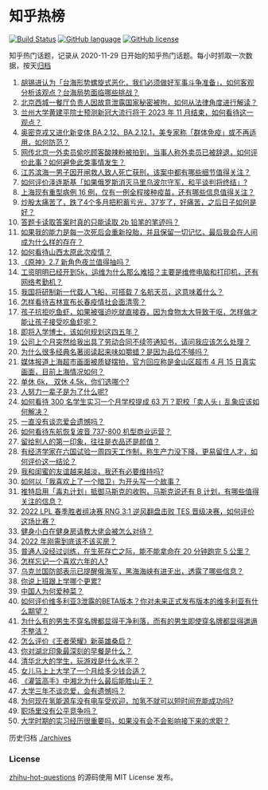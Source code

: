 # 知乎热榜
[![Build Status](https://github.com/ToWeLong/zhihu-hot-questions/workflows/CI/badge.svg)](https://github.com/ToWeLong/zhihu-hot-questions/actions)
[![GitHub language](https://img.shields.io/badge/language-golang-orange.svg)](https://golang.org/)
[![GitHub license](https://img.shields.io/github/license/ToWeLong/zhihu-hot-questions)](https://github.com/ToWeLong/zhihu-hot-questions/blob/main/LICENSE)

知乎热门话题，记录从 2020-11-29 日开始的知乎热门话题。每小时抓取一次数据，按天[归档](./archives)

<!-- BEGIN -->

1. [胡锡进认为「台海形势螺旋式恶化，我们必须做好军事斗争准备」，如何客观分析该观点？台海局势面临哪些挑战？](https://www.zhihu.com/question/528420627)
1. [北京西城一餐厅负责人因故意泄露国家秘密被拘，如何从法律角度进行解读？](https://www.zhihu.com/question/528322211)
1. [兰州大学黄建平院士预测新冠大流行将于 2023 年 11 月结束，如何看待这一观点？](https://www.zhihu.com/question/528131893)
1. [奥密克戎又进化新变体 BA.2.12、BA.2.12.1，美专家称「群体免疫」或不再适用，如何防范？](https://www.zhihu.com/question/528417270)
1. [网传北京一外卖员偷吃顾客酸辣粉被拍到，当事人称外卖员已被辞退，如何评价此事？如何避免此类事情发生？](https://www.zhihu.com/question/528166338)
1. [江苏滨海一男子因开闸救人致人死亡获刑，该案中都有哪些细节值得关注？](https://www.zhihu.com/question/528154089)
1. [如何评价泽连斯基「如果俄罗斯消灭马里乌波尔守军，和平谈判将终结」?](https://www.zhihu.com/question/528419663)
1. [上海现有重型病例 16 例，仅有一例全程接种疫苗，还有哪些信息值得关注？](https://www.zhihu.com/question/528477916)
1. [炒股太痛苦了，跌了4个多月把积蓄亏光，37岁了，好痛苦，之后日子如何是好？](https://www.zhihu.com/question/527706254)
1. [答题卡读取答案时真的只能读取 2b 铅笔的笔迹吗？](https://www.zhihu.com/question/267240292)
1. [如果我的能力是每一次死后会重新投胎，并且保留一切记忆，最后我会在人间成为什么样的存在？](https://www.zhihu.com/question/510544545)
1. [如何看待山西太原此次疫情？](https://www.zhihu.com/question/527004517)
1. [《原神》2.7 新角色夜兰值得抽吗？](https://www.zhihu.com/question/527918647)
1. [工资明明已经开到5k，运维为什么那么难招？主要是维修电脑和打印机，还有网络考勤机？](https://www.zhihu.com/question/516727752)
1. [我国将研制新一代载人飞船，可搭载 7 名航天员，这意味着什么？](https://www.zhihu.com/question/528480629)
1. [怎样看待吉林宣布长春疫情社会面清零？](https://www.zhihu.com/question/528159763)
1. [孩子抗拒吃鱼虾，如果被强迫吃就直接吞，因为食物太大导致干呕，怎样做才能让孩子接受吃鱼虾呢？](https://www.zhihu.com/question/521803345)
1. [即将入学博士，该如何规划这四五年？](https://www.zhihu.com/question/514963455)
1. [公司上个月突然给我出具了劳动合同不续签通知书，请问我应该怎么处理？](https://www.zhihu.com/question/526896496)
1. [为什么很多经典名著阅读起来味如嚼蜡？是因为品位不够吗？](https://www.zhihu.com/question/457253643)
1. [媒体报道上海超市画面被质疑摆拍，官方回应称是金山区超市 4 月 15 日真实画面，目前上海情况如何？](https://www.zhihu.com/question/528472717)
1. [单休 6k， 双休 4.5k，你们选哪个?](https://www.zhihu.com/question/528234865)
1. [人努力一辈子是为了什么呢?](https://www.zhihu.com/question/527157309)
1. [如何看待 300 名学生实习一个月学校提成 63 万？职校「卖人头」乱象应该如何解决？](https://www.zhihu.com/question/528094237)
1. [一直没有谈恋爱会遗憾吗？](https://www.zhihu.com/question/528483032)
1. [如何看待东航恢复波音 737-800 机型商业运营？](https://www.zhihu.com/question/528496163)
1. [留给别人的第一印象，往往是衣品还是颜值？](https://www.zhihu.com/question/526924160)
1. [有经济学家在六国试验一周四天工作制，称生产力没下降，更易留住人才，如何评价这一结论？](https://www.zhihu.com/question/527921165)
1. [我和闺蜜的友谊越来越淡，我还有必要维持吗?](https://www.zhihu.com/question/528412919)
1. [如何以「我喜欢上了一个暗卫」为开头写一个故事？](https://www.zhihu.com/question/432004366)
1. [推特启用「毒丸计划」抵御马斯克的收购，马斯克说还有 B 计划，有哪些值得关注的信息？](https://www.zhihu.com/question/528325080)
1. [2022 LPL 春季胜者组决赛 RNG 3:1 逆风翻盘击败 TES 晋级决赛，如何评价这场比赛？](https://www.zhihu.com/question/528472572)
1. [健身小白在健身房请教大佬会被怎么对待？](https://www.zhihu.com/question/521361844)
1. [2022 年刚需到底该不该买房？](https://www.zhihu.com/question/528164365)
1. [普通人没经过训练，在生死存亡之际，能不能拿命在 20 分钟跑完 5 公里？](https://www.zhihu.com/question/421947026)
1. [怎样忘记一个喜欢六年的人?](https://www.zhihu.com/question/528468195)
1. [乌克兰国防部表示已提醒俄海军，黑海海峡有进无出，透露了哪些信息？](https://www.zhihu.com/question/528314396)
1. [你说上班跟上学哪个更累?](https://www.zhihu.com/question/528404469)
1. [中国人为何爱种菜？](https://www.zhihu.com/question/527285480)
1. [如何评价维多利亚3泄露的BETA版本？你对未来正式发布版本的维多利亚有什么期望？](https://www.zhihu.com/question/528005512)
1. [为什么有的男生不穿名牌都显得干净利落，而有的男生即使穿名牌都显得邋遢不整洁？](https://www.zhihu.com/question/525800638)
1. [怎么评价《王者荣耀》新英雄桑启？](https://www.zhihu.com/question/528236386)
1. [你对湖北印象最深刻的早餐是什么？](https://www.zhihu.com/question/410081041)
1. [清华北大的学生，玩游戏是什么水平？](https://www.zhihu.com/question/528069148)
1. [女儿马上上大学了一个月给多少钱合适？](https://www.zhihu.com/question/528246665)
1. [《灌篮高手》中湘北为什么最后能胜山王？](https://www.zhihu.com/question/22143571)
1. [大学三年不谈恋爱，会有遗憾吗？](https://www.zhihu.com/question/528423755)
1. [为何现在氢能源车没有电车受欢迎，加氢不就可以短时间充能成功吗?](https://www.zhihu.com/question/526251851)
1. [职场里没有公平竞争吗？](https://www.zhihu.com/question/518802670)
1. [大学时期的实习经历很重要吗，如果没有会不会影响接下来的求职？](https://www.zhihu.com/question/525952622)

<!-- END -->

历史归档 [./archives](./archives)


### License
[zhihu-hot-questions](https://github.com/towelong/zhihu-hot-questions) 的源码使用 MIT License 发布。
